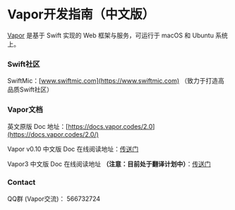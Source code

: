 # Vapor开发指南（中文版）
[Vapor](https://vapor.codes) 是基于 Swift 实现的 Web 框架与服务，可运行于 macOS 和 Ubuntu 系统上。

### Swift社区

SwiftMic：[www.swiftmic.com](https://www.swiftmic.com)
（致力于打造高品质Swift社区）

### Vapor文档
英文原版 Doc 地址：[https://docs.vapor.codes/2.0](https://docs.vapor.codes/2.0/)

Vapor v0.10 中文版 Doc 在线阅读地址：[传送门](https://carymic.gitbooks.io/vapor-chinese/content/)

Vapor3 中文版 Doc 在线阅读地址 **（注意：目前处于翻译计划中）**：[传送门](https://carymic.gitbooks.io/vapor3/content/)


### Contact
QQ群 (Vapor交流)： 566732724
